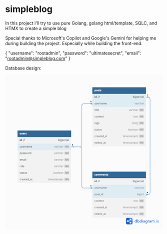 # simpleblog

In this project I'll try to use pure Golang, golang html/template, SQLC, and HTMX to create a simple blog

Special thanks to Microsoft's Copilot and Google's Gemini for helping me during building the project. Especially while building the front-end. 

{
	"username": "rootadmin",
	"password": "ultimatesecret",
	"email": "rootadmin@simpleblog.com"
}

Database design:

![image info](./pictures/simple_blog.png)

